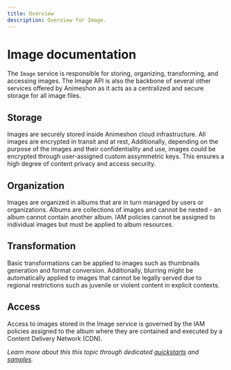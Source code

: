```yaml
---
title: Overview
description: Overview for Image.
---
```


# Image documentation

The `Image` service is responsible for storing, organizing, transforming, and accessing images. The Image API is also the backbone of several other services offered by Animeshon as it acts as a centralized and secure storage for all image files.

## Storage

Images are securely stored inside Animeshon cloud infrastructure. All images are encrypted in transit and at rest, Additionally, depending on the purpose of the images and their confidentiality and use, images could be encrypted through user-assigned custom assymmetric keys. This ensures a high degree of content privacy and access security.

## Organization

Images are organized in albums that are in turn managed by users or organizations. Albums are collections of images and cannot be nested - an album cannot contain another album. IAM policies cannot be assigned to individual images but must be applied to album resources.

## Transformation

Basic transformations can be applied to images such as thumbnails generation and format conversion. Additionally, blurring might be automatically applied to images that cannot be legally served due to regional restrictions such as juvenile or violent content in explicit contexts.

## Access

Access to images stored in the Image service is governed by the IAM policies assigned to the album where they are contained and executed by a Content Delivery Network (CDN).

_Learn more about this this topic through dedicated [quickstarts](quickstarts/generate-thumbnails) and [samples](samples/get-image-route)._
